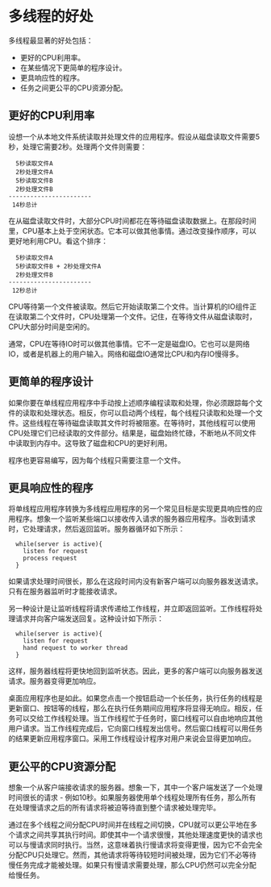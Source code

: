# 多线程的好处

多线程最显著的好处包括：

- 更好的CPU利用率。
- 在某些情况下更简单的程序设计。
- 更具响应性的程序。
- 任务之间更公平的CPU资源分配。

## 更好的CPU利用率

设想一个从本地文件系统读取并处理文件的应用程序。假设从磁盘读取文件需要5秒，处理它需要2秒。处理两个文件则需要：

```
  5秒读取文件A
  2秒处理文件A
  5秒读取文件B
  2秒处理文件B
-----------------------
 14秒总计
```

在从磁盘读取文件时，大部分CPU时间都花在等待磁盘读取数据上。在那段时间里，CPU基本上处于空闲状态。它本可以做其他事情。通过改变操作顺序，可以更好地利用CPU。看这个排序：

```
  5秒读取文件A
  5秒读取文件B + 2秒处理文件A
  2秒处理文件B
-----------------------
 12秒总计
```

CPU等待第一个文件被读取。然后它开始读取第二个文件。当计算机的IO组件正在读取第二个文件时，CPU处理第一个文件。记住，在等待文件从磁盘读取时，CPU大部分时间是空闲的。

通常，CPU在等待IO时可以做其他事情。它不一定是磁盘IO。它也可以是网络IO，或者是机器上的用户输入。网络和磁盘IO通常比CPU和内存IO慢得多。

## 更简单的程序设计

如果你要在单线程应用程序中手动按上述顺序编程读取和处理，你必须跟踪每个文件的读取和处理状态。相反，你可以启动两个线程，每个线程只读取和处理一个文件。这些线程在等待磁盘读取其文件时将被阻塞。在等待时，其他线程可以使用CPU处理它们已经读取的文件部分。结果是，磁盘始终忙碌，不断地从不同文件中读取到内存中。这导致了磁盘和CPU的更好利用。

程序也更容易编写，因为每个线程只需要注意一个文件。

## 更具响应性的程序

将单线程应用程序转换为多线程应用程序的另一个常见目标是实现更具响应性的应用程序。想象一个监听某些端口以接收传入请求的服务器应用程序。当收到请求时，它处理请求，然后返回监听。服务器循环如下所示：

```
  while(server is active){
    listen for request
    process request
  }
```

如果请求处理时间很长，那么在这段时间内没有新客户端可以向服务器发送请求。只有在服务器监听时才能接收请求。

另一种设计是让监听线程将请求传递给工作线程，并立即返回监听。工作线程将处理请求并向客户端发送回复。这种设计如下所示：

```
  while(server is active){
    listen for request
    hand request to worker thread
  }
```

这样，服务器线程将更快地回到监听状态。因此，更多的客户端可以向服务器发送请求。服务器变得更加响应。

桌面应用程序也是如此。如果您点击一个按钮启动一个长任务，执行任务的线程是更新窗口、按钮等的线程，那么在执行任务期间应用程序将显得无响应。相反，任务可以交给工作线程处理。当工作线程忙于任务时，窗口线程可以自由地响应其他用户请求。当工作线程完成后，它向窗口线程发出信号。然后窗口线程可以用任务的结果更新应用程序窗口。采用工作线程设计程序对用户来说会显得更加响应。

## 更公平的CPU资源分配

想象一个从客户端接收请求的服务器。想象一下，其中一个客户端发送了一个处理时间很长的请求 - 例如10秒。如果服务器使用单个线程处理所有任务，那么所有在处理慢请求之后的所有请求将被迫等待直到整个请求被处理完毕。

通过在多个线程之间分配CPU时间并在线程之间切换，CPU就可以更公平地在多个请求之间共享其执行时间。即使其中一个请求很慢，其他处理速度更快的请求也可以与慢请求同时执行。当然，这意味着执行慢请求将变得更慢，因为它不会完全分配CPU只处理它。然而，其他请求将等待较短时间被处理，因为它们不必等待慢任务完成才能被处理。如果只有慢请求需要处理，那么CPU仍然可以完全分配给慢任务。

